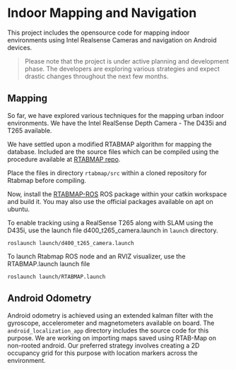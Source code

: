 # Indoor Mapping and Navigation
This project includes the opensource code for mapping indoor environments using Intel Realsense Cameras and navigation on Android devices. 

> Please note that the project is under active planning and development phase. The developers are exploring various strategies and expect drastic changes throughout the next few months.

## Mapping
So far, we have explored various techniques for the mapping urban indoor environments. We have the Intel RealSense Depth Camera - The D435i and T265 available. 

We have settled upon a modified RTABMAP algorithm for mapping the database. Included are the source files which can be compiled using the procedure available at [RTABMAP repo](https://github.com/introlab/rtabmap.git).

 Place the files in directory ``rtabmap/src`` within a cloned repository for Rtabmap before compiling. 
 
 
Now, install the [RTABMAP-ROS](https://github.com/introlab/rtabmap-ros.git) ROS package within your catkin workspace and build it. You may also use the official packages available on apt on ubuntu.

To enable tracking using a RealSense T265 along with SLAM using the D435i, use the launch file d400_t265_camera.launch in ``launch`` directory.

```roslaunch launch/d400_t265_camera.launch```

To launch Rtabmap ROS node and an RVIZ visualizer, use the RTABMAP.launch launch file

```roslaunch launch/RTABMAP.launch```


## Android Odometry
Android odometry is achieved using an extended kalman filter with the gyroscope, accelerometer and magnetometers available on board. 
The ``android_localization_app`` directory includes the source code for this purpose. We are working on importing maps saved using RTAB-Map on non-rooted android. Our preferred strategy involves creating a 2D occupancy grid for this purpose with location markers across the environment.
